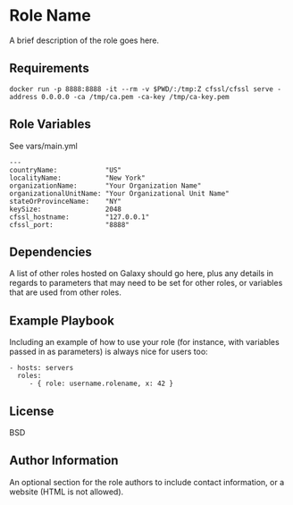 # Role Name

A brief description of the role goes here.

## Requirements

```
docker run -p 8888:8888 -it --rm -v $PWD/:/tmp:Z cfssl/cfssl serve -address 0.0.0.0 -ca /tmp/ca.pem -ca-key /tmp/ca-key.pem
```

## Role Variables

See vars/main.yml

```
---
countryName:            "US"
localityName:           "New York"
organizationName:       "Your Organization Name"
organizationalUnitName: "Your Organizational Unit Name"
stateOrProvinceName:    "NY"
keySize:                2048
cfssl_hostname:         "127.0.0.1"
cfssl_port:             "8888"
```

## Dependencies

A list of other roles hosted on Galaxy should go here, plus any details in regards to parameters that may need to be set for other roles, or variables that are used from other roles.

## Example Playbook

Including an example of how to use your role (for instance, with variables passed in as parameters) is always nice for users too:

```
- hosts: servers
  roles:
     - { role: username.rolename, x: 42 }
```

## License

BSD

## Author Information

An optional section for the role authors to include contact information, or a website (HTML is not allowed).
